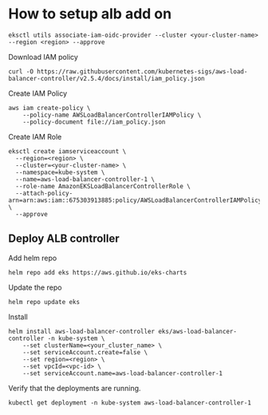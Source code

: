 # How to setup alb add on

```
eksctl utils associate-iam-oidc-provider --cluster <your-cluster-name>  --region <region> --approve  
```

Download IAM policy

```
curl -O https://raw.githubusercontent.com/kubernetes-sigs/aws-load-balancer-controller/v2.5.4/docs/install/iam_policy.json
```

Create IAM Policy

```
aws iam create-policy \
    --policy-name AWSLoadBalancerControllerIAMPolicy \
    --policy-document file://iam_policy.json
```

Create IAM Role

```
eksctl create iamserviceaccount \
  --region=<region> \
  --cluster=<your-cluster-name> \
  --namespace=kube-system \
  --name=aws-load-balancer-controller-1 \
  --role-name AmazonEKSLoadBalancerControllerRole \
  --attach-policy-arn=arn:aws:iam::675303913885:policy/AWSLoadBalancerControllerIAMPolicy \
  --approve    
```

## Deploy ALB controller

Add helm repo

```
helm repo add eks https://aws.github.io/eks-charts
```

Update the repo

```
helm repo update eks
```

Install

```
helm install aws-load-balancer-controller eks/aws-load-balancer-controller -n kube-system \
    --set clusterName=<your_cluster_name> \
    --set serviceAccount.create=false \
    --set region=<region> \
    --set vpcId=<vpc-id> \
    --set serviceAccount.name=aws-load-balancer-controller-1
```

Verify that the deployments are running.

```
kubectl get deployment -n kube-system aws-load-balancer-controller-1
```


